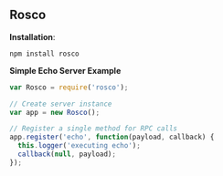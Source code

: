 Rosco
-----

**Installation**:

`npm install rosco`

**Simple Echo Server Example**
```js
var Rosco = require('rosco');

// Create server instance
var app = new Rosco();

// Register a single method for RPC calls
app.register('echo', function(payload, callback) {
  this.logger('executing echo');
  callback(null, payload);
});
```
